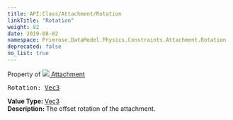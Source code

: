 ```yaml
---
title: API:Class/Attachment/Rotation
linkTitle: "Rotation"
weight: 82
date: 2019-08-02
namespace: Primrose.DataModel.Physics.Constraints.Attachment.Rotation
deprecated: false
no_list: true
---
```

Property of <a href="/docs/api-reference/Class/Attachment"><img src="/icons/silk/socket.png"/>&nbsp;Attachment</a>
<pre class="method-declaration">
Rotation: <a class="type" href="/docs/api-reference/DataType/Vec3">Vec3</a></pre>
<b>Value Type: </b>
<a class="type" href="/docs/api-reference/DataType/Vec3">Vec3</a>
<br/>
<b>Description: </b>
The offset rotation of the attachment.

